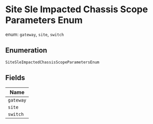 
# Site Sle Impacted Chassis Scope Parameters Enum

enum: `gateway`, `site`, `switch`

## Enumeration

`SiteSleImpactedChassisScopeParametersEnum`

## Fields

| Name |
|  --- |
| `gateway` |
| `site` |
| `switch` |

